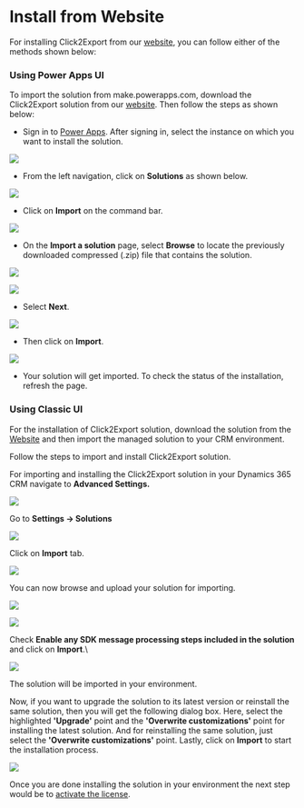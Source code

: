 # Install from Website

For installing Click2Export from our [website](https://www.inogic.com/product/productivity-apps/click-2-export-microsoft-dynamics-crm-reports), you can follow either of the methods shown below:

### Using Power Apps UI

To import the solution from make.powerapps.com, download the Click2Export solution from our [website](https://www.inogic.com/product/productivity-apps/click-2-export-microsoft-dynamics-crm-reports). Then follow the steps as shown below:

* Sign in to [Power Apps](https://make.powerapps.com/?utm\_source=padocs\&utm\_medium=linkinadoc\&utm\_campaign=referralsfromdoc). After signing in, select the instance on which you want to install the solution.

![](<../../.gitbook/assets/1 (20).png>)

* From the left navigation, click on **Solutions** as shown below.

![](<../../.gitbook/assets/2 (36).png>)

* Click on **Import** on the command bar.

![](<../../.gitbook/assets/3 (33).png>)

* &#x20;On the **Import a solution** page, select **Browse** to locate the previously downloaded compressed (.zip) file that contains the solution.

![](<../../.gitbook/assets/4 (8).png>)

![](../../.gitbook/assets/5.png)

* Select **Next**.

![](<../../.gitbook/assets/6 (6).png>)

* Then click on **Import**.

![](<../../.gitbook/assets/7 (10).png>)

* Your solution will get imported. To check the status of the installation, refresh the page.

### Using Classic UI

For the installation of Click2Export solution, download the solution from the [Website](https://www.inogic.com/product/productivity-pack/click-2-export-microsoft-dynamics-crm-reports) and then import the managed solution to your CRM environment.&#x20;

Follow the steps to import and install Click2Export solution.

For importing and installing the Click2Export solution in your Dynamics 365 CRM navigate to **Advanced Settings.**

![](../../.gitbook/assets/1Installing-Click2Export-in-your-Environment.png)

&#x20;Go to **Settings → Solutions**

![](../../.gitbook/assets/2Installing-Click2Export-in-your-Environment.png)

&#x20;Click on **Import** tab.

![](../../.gitbook/assets/3Installing-Click2Export-in-your-Environment.png)

You can now browse and upload your solution for importing.

![](../../.gitbook/assets/4Installing-Click2Export-in-your-Environment.png)

![](../../.gitbook/assets/5Installing-Click2Export-in-your-Environment.png)

Check **Enable any SDK message processing steps included in the solution** and click on **Import**.\


![](../../.gitbook/assets/6Installing-Click2Export-in-your-Environment.png)

The solution will be imported in your environment.

Now, if you want to upgrade the solution to its latest version or reinstall the same solution, then you will get the following dialog box. Here, select the highlighted **'Upgrade'** point and the **'Overwrite customizations'** point for installing the latest solution. And for reinstalling the same solution, just select the **'Overwrite customizations'** point. Lastly, click on **Import** to start the installation process.&#x20;

![](../../.gitbook/assets/UpgradeAndOverwrite.jpg)

Once you are done installing the solution in your environment the next step would be to [activate the license](https://docs.inogic.com/click2export/getting-started/license-activation).
